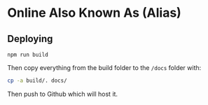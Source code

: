 # Online Also Known As (Alias)

## Deploying

`npm run build`

Then copy everything from the build folder to the `/docs` folder with:

```bash
cp -a build/. docs/
```

Then push to Github which will host it.
